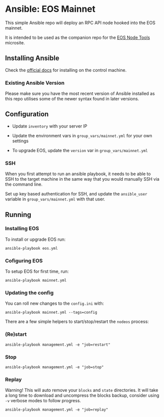 # Ansible: EOS Mainnet

This simple Ansible repo will deploy an RPC API node hooked into the EOS mainnet.

It is intended to be used as the companion repo for the [EOS Node Tools](https://eosnode.tools/) microsite.

## Installing Ansible

Check the [official docs](http://docs.ansible.com/ansible/latest/installation_guide/intro_installation.html#installing-the-control-machine) for installing on the control machine.

### Existing Ansible Version

Please make sure you have the most recent version of Ansible installed as this repo utilises some of the newer syntax found in later versions. 

## Configuration

- Update `inventory` with your server IP

- Update the environment vars in `group_vars/mainnet.yml` for your own settings

- To upgrade EOS, update the `version` var in `group_vars/mainnet.yml`

### SSH

When you first attempt to run an ansible playbook, it needs to be able to SSH to the target machine in the same way that you would manually SSH via the command line.

Set up key based authentication for SSH, and update the `ansible_user` variable in `group_vars/mainnet.yml` with that user.

## Running

### Installing EOS

To install or upgrade EOS run:

```
ansible-playbook eos.yml
```

### Cofiguring EOS

To setup EOS for first time, run:

```
ansible-playbook mainnet.yml
```

### Updating the config

You can roll new changes to the `config.ini` with:

```
ansible-playbook mainnet.yml --tags=config
```

There are a few simple helpers to start/stop/restart the `nodeos` process:

### (Re)start

```
ansible-playbook management.yml -e "job=restart"
```

### Stop

```
ansible-playbook management.yml -e "job=stop"
```

### Replay

Warning! This will auto remove your `blocks` and `state` directories. It will take a long time to download and uncompress the blocks backup, consider using `-v` verbose modes to follow progress.

```
ansible-playbook management.yml -e "job=replay"
```
